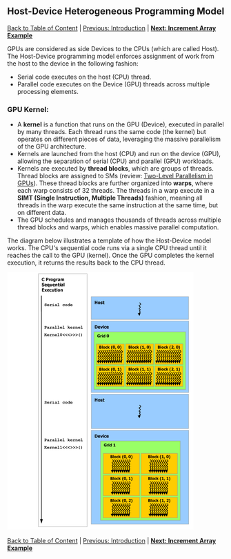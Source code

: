 
## Host-Device Heterogeneous Programming Model
[Back to Table of Content](../../Readme.md) | [Previous: Introduction](1.introduction.md) | **[Next: Increment Array Example](3.incrementArrayExp.md)**

GPUs are considered as side Devices to the CPUs (which are called Host). The Host-Device programming model enforces assignment of work from the host to the device in the following fashion:
- Serial code executes on the host (CPU) thread.
- Parallel code executes on the Device (GPU) threads across multiple processing elements.

### GPU Kernel:
- A **kernel** is a function that runs on the GPU (Device), executed in parallel by many threads. Each thread runs the same code (the kernel) but operates on different pieces of data, leveraging the massive parallelism of the GPU architecture.
- Kernels are launched from the host (CPU) and run on the device (GPU), allowing the separation of serial (CPU) and parallel (GPU) workloads.
- Kernels are executed by **thread blocks**, which are groups of threads. Thread blocks are assigned to SMs (review: [Two-Level Parallelism in GPUs](../Chapter%201:%20CPU%20vs%20GPU%20Architecture%20and%20Performance/6.two_level_parallelism.md)). These thread blocks are further organized into **warps**, where each warp consists of 32 threads. The threads in a warp execute in a **SIMT (Single Instruction, Multiple Threads)** fashion, meaning all threads in the warp execute the same instruction at the same time, but on different data.
- The GPU schedules and manages thousands of threads across multiple thread blocks and warps, which enables massive parallel computation.

The diagram below illustrates a template of how the Host-Device model works. The CPU's sequential code runs via a single CPU thread until it reaches the call to the GPU (kernel). Once the GPU completes the kernel execution, it returns the results back to the CPU thread.

![Host-Device heterogeneous programming model](./imgs/heterogeneous-programming.png)

[Back to Table of Content](../../Readme.md) | [Previous: Introduction](1.introduction.md) | **[Next: Increment Array Example](3.incrementArrayExp.md)**




